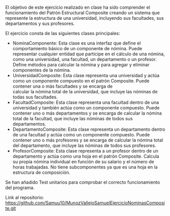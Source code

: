El objetivo de este ejercicio realizado en clase ha sido comprender el funcionamiento del Patrón Estructural Composite creando un sistema que represente la estructura de una universidad, incluyendo sus facultades, sus departamentos y sus profesores.

El ejercicio consta de las siguientes clases principales:

- NominaComponente: Esta clase es una interfaz que define el comportamiento básico de un componente de nómina. Puede representar cualquier entidad que participe en el cálculo de 
  una nómina, como una universidad, una facultad, un departamento o un profesor. Define métodos para calcular la nómina y para agregar y eliminar componentes de la nómina.
- UniversidadComposite: Esta clase representa una universidad y actúa como un componente compuesto en el patrón Composite. Puede contener una o más facultades y se encarga de   
  calcular la nómina total de la universidad, que incluye las nóminas de todas sus facultades.
- FacultadComposite: Esta clase representa una facultad dentro de una universidad y también actúa como un componente compuesto. Puede contener uno o más departamentos y se 
  encarga de calcular la nómina total de la facultad, que incluye las nóminas de todos sus departamentos.
- DepartamentoComposite: Esta clase representa un departamento dentro de una facultad y actúa como un componente compuesto. Puede contener uno o más profesores y se encarga de 
  calcular la nómina total del departamento, que incluye las nóminas de todos sus profesores.
- ProfesorComposite:  Esta clase representa a un profesor dentro de un departamento y actúa como una hoja en el patrón Composite. Calcula su propia nómina individual en función 
  de su salario y el número de horas trabajadas. No tiene subcomponentes ya que es una hoja en la estructura de composición.

Se han añadido Test unitarios para comprobar el correcto funcionamiento del programa.

Link al repositorio: https://github.com/Samuu10/MunozVallejoSamuelEjercicioNominasComposite.git
